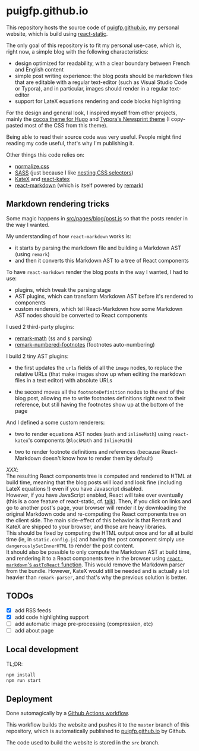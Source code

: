# puigfp.github.io

This repository hosts the source code of [puigfp.github.io](https://puigfp.github.io), my personal website, which is build using [react-static](https://github.com/react-static/react-static).

The only goal of this repository is to fit my personal use-case, which is, right now, a simple blog with the following characteristics:

- design optimized for readability, with a clear boundary between French and English content
- simple post writing experience: the blog posts should be markdown files that are editable with a regular text-editor (such as Visual Studio Code or Typora), and in particular, images should render in a regular text-editor
- support for LateX equations rendering and code blocks highlighting

For the design and general look, I inspired myself from other projects, mainly the [cocoa theme for Hugo](https://github.com/nishanths/cocoa-hugo-theme/blob/master/screenshots.md) and [Typora's Newsprint theme](http://theme.typora.io/theme/Newsprint/) (I copy-pasted most of the CSS from this theme).

Being able to read their source code was very useful. People might find reading my code useful, that's why I'm publishing it.

Other things this code relies on:

- [normalize.css](https://necolas.github.io/normalize.css/)
- [SASS](https://sass-lang.com/) (just because I like [nesting CSS selectors](https://sass-lang.com/documentation/style-rules#nesting))
- [KateX](https://katex.org) and [react-katex](https://github.com/talyssonoc/react-katex)
- [react-markdown](https://github.com/rexxars/react-markdown) (which is itself powered by [remark](https://github.com/remarkjs/remark))

## Markdown rendering tricks

Some magic happens in [src/pages/blog/post.js](src/pages/blog/post.js) so that the posts render in the way I wanted.

My understanding of how `react-markdown` works is:

- it starts by parsing the markdown file and building a Markdown AST (using `remark`)
- and then it converts this Markdown AST to a tree of React components

To have `react-markdown` render the blog posts in the way I wanted, I had to use:
- plugins, which tweak the parsing stage
- AST plugins, which can transform Markdown AST before it's rendered to components
- custom renderers, which tell React-Markdown how some Markdown AST nodes should be converted to React components

I used 2 third-party plugins:

- [remark-math](https://github.com/remarkjs/remark-math) (`$$` and `$` parsing)
- [remark-numbered-footnotes](https://github.com/zestedesavoir/zmarkdown/tree/master/packages/remark-numbered-footnotes) (footnotes auto-numbering)

I build 2 tiny AST plugins:

- the first updates the `urls` fields of all the `image` nodes, to replace the relative URLs (that make images show up when editing the markdown files in a text editor) with absolute URLs

- the second moves all the `footnoteDefinition` nodes to the end of the blog post, allowing me to write footnotes definitions right next to their reference, but still having the footnotes show up at the bottom of the page

And I defined a some custom renderers:

- two to render equations AST nodes (`math` and `inlineMath`) using `react-katex`'s components (`BlockMath` and `InlineMath`)

- two to render footnote definitions and references (because React-Markdown doesn't know how to render them by default)

_XXX_:  
The resulting React components tree is computed and rendered to HTML at build time, meaning that the blog posts will load and look fine (including LateX equations !) even if you have Javascript disabled.  
However, if you have JavaScript enabled, React will take over eventually (this is a core feature of react-static, cf. [talk](https://youtu.be/OqbJ5swVpDQ?t=707)). Then, if you click on links and go to another post's page, your browser will render it by downloading the original Markdown code and re-computing the React components tree on the client side. The main side-effect of this behavior is that Remark and KateX are shipped to your browser, and those are heavy libraries.  
This should be fixed by computing the HTML output once and for all at build time (ie, in `static.config.js`) and having the post component simply use `dangerouslySetInnerHTML` to render the post content.  
It should also be possible to only compute the Markdown AST at build time, and rendering it to a React components tree in the browser using [`react-markdown`'s `astToReact` function](https://github.com/rexxars/react-markdown/blob/master/src/ast-to-react.js). This would remove the Markdown parser from the bundle. However, KateX would still be needed and is actually a lot heavier than `remark-parser`, and that's why the previous solution is better.

## TODOs

- [x] add RSS feeds
- [x] add code highlighting support
- [ ] add automatic image pre-processing (compression, etc)
- [ ] add about page

## Local development

TL;DR:

```sh
npm install
npm run start
```

## Deployment

Done automagically by a [Github Actions workflow](.github/workflows/deploy.yml).

This workflow builds the website and pushes it to the `master` branch of this repository, which is automatically published to [puigfp.github.io](https://puigfp.github.io/) by Github.

The code used to build the website is stored in the `src` branch.
